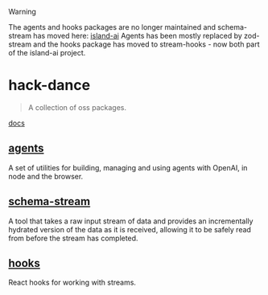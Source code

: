 > [!WARNING]
> The agents and hooks packages are no longer maintained and schema-stream has moved here: [island-ai](https://github.com/hack-dance/island-ai)
> Agents has been mostly replaced by zod-stream and the hooks package has moved to stream-hooks - now both part of the island-ai project.



# hack-dance
> A collection of oss packages.


[docs](https://island.novy.work)


## [agents](https://github.com/hack-dance/agents/packages/core)
A set of utilities for building, managing and using agents with OpenAI, in node and the browser.


## [schema-stream](https://github.com/hack-dance/agents/packages/schemaStream)
A tool that takes a raw input stream of data and provides an incrementally hydrated version of the data as it is received, allowing it to be safely read from before the stream has completed.



## [hooks](https://github.com/hack-dance/agents/packages/hooks)
React hooks for working with streams.
